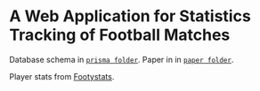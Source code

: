 # A Web Application for Statistics Tracking of Football Matches

Database schema in [`prisma folder`](./prisma/).
Paper in in [`paper folder`](./paper/).

Player stats from [Footystats](https://footystats.org/download-stats-csv).
